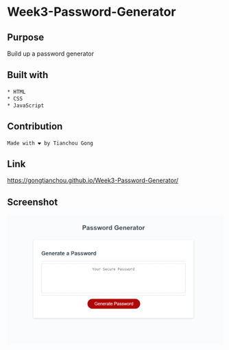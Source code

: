 # Week3-Password-Generator
## Purpose
Build up a password generator 
## Built with
```
* HTML
* CSS
* JavaScript
```
## Contribution
```
Made with ❤️ by Tianchou Gong
```
## Link

https://gongtianchou.github.io/Week3-Password-Generator/
## Screenshot

![screenshot](./screenshot.PNG)
